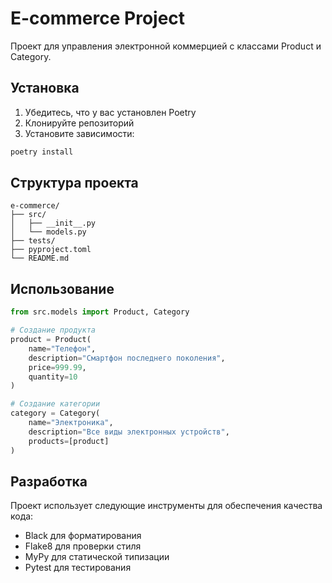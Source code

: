 # E-commerce Project

Проект для управления электронной коммерцией с классами Product и Category.

## Установка

1. Убедитесь, что у вас установлен Poetry
2. Клонируйте репозиторий
3. Установите зависимости:
```bash
poetry install
```

## Структура проекта

```
e-commerce/
├── src/
│   ├── __init__.py
│   └── models.py
├── tests/
├── pyproject.toml
└── README.md
```

## Использование

```python
from src.models import Product, Category

# Создание продукта
product = Product(
    name="Телефон",
    description="Смартфон последнего поколения",
    price=999.99,
    quantity=10
)

# Создание категории
category = Category(
    name="Электроника",
    description="Все виды электронных устройств",
    products=[product]
)
```

## Разработка

Проект использует следующие инструменты для обеспечения качества кода:
- Black для форматирования
- Flake8 для проверки стиля
- MyPy для статической типизации
- Pytest для тестирования 